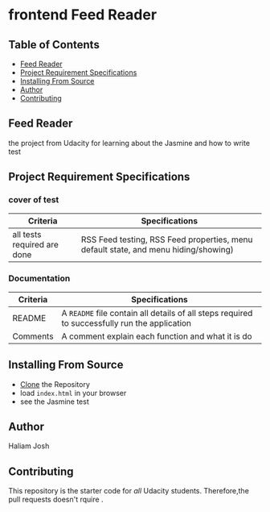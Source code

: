 # frontend Feed Reader
## Table of Contents

* [Feed Reader](#feed-reader)
* [Project Requirement Specifications](#project-requirement-specifications)
* [Installing From Source](#installing-from-source)
* [Author](#author)
* [Contributing](#contributing)

## Feed Reader
the project from Udacity for learning about the Jasmine and how to write test

## Project Requirement Specifications

### cover of test 

| Criteria                       | Specifications    |
| ---------------------          | ----------------- |
|    all tests required are done | RSS Feed testing, RSS Feed properties, menu default state, and menu hiding/showing)|


### Documentation

| Criteria              | Specifications    |
| --------------------- | ----------------- |
| README                | A `README` file contain all details of all steps required to successfully run the application  |
| Comments              | A comment explain each function and what it is do  |



## Installing From Source
 - [Clone](https://github.com/halima992/frontendFeedReader) the Repository 
 - load `index.html` in your browser
 - see the Jasmine test 

## Author
Haliam Josh 

## Contributing
This repository is the starter code for _all_ Udacity students. Therefore,the pull requests doesn't rquire .


